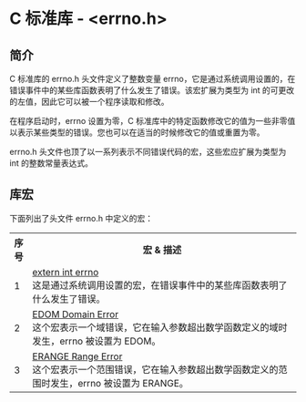 # C 标准库 - <errno.h>

## 简介
C 标准库的 errno.h 头文件定义了整数变量 errno，它是通过系统调用设置的，在错误事件中的某些库函数表明了什么发生了错误。该宏扩展为类型为 int 的可更改的左值，因此它可以被一个程序读取和修改。

在程序启动时，errno 设置为零，C 标准库中的特定函数修改它的值为一些非零值以表示某些类型的错误。您也可以在适当的时候修改它的值或重置为零。

errno.h 头文件也顶了以一系列表示不同错误代码的宏，这些宏应扩展为类型为 int 的整数常量表达式。

## 库宏
下面列出了头文件 errno.h 中定义的宏：

</p> <table > <tr><th style="width:5%">序号</th><th>宏 &amp; 描述</th></tr> <tr><td>1</td><td><a href="errno.md">extern int errno</a><br />这是通过系统调用设置的宏，在错误事件中的某些库函数表明了什么发生了错误。</td></tr> <tr><td>2</td><td><a href="endm.md">EDOM Domain Error</a><br />这个宏表示一个域错误，它在输入参数超出数学函数定义的域时发生，errno 被设置为 EDOM。</td></tr> <tr><td>3</td><td><a href="erange.md">ERANGE Range Error</a><br />这个宏表示一个范围错误，它在输入参数超出数学函数定义的范围时发生，errno 被设置为 ERANGE。</td></tr> </table> 